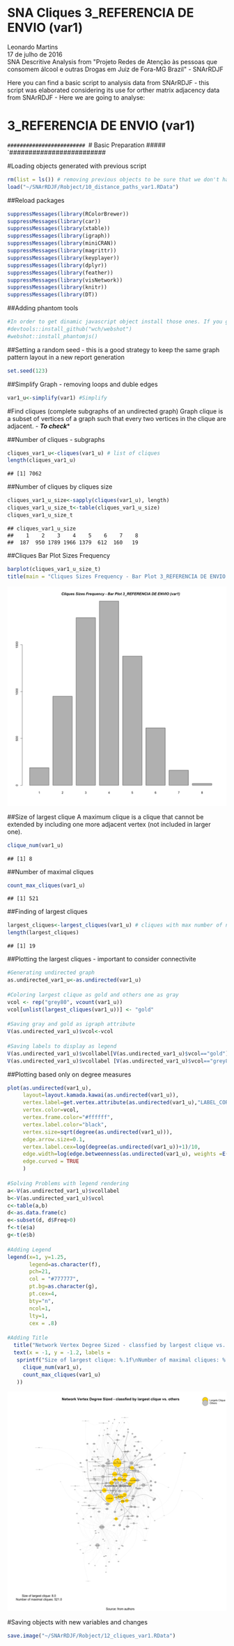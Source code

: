 # SNA Cliques 3_REFERENCIA DE ENVIO (var1)
Leonardo Martins  
17 de julho de 2016  
SNA Descritive Analysis from "Projeto Redes de Atenção às pessoas que consomem álcool e outras Drogas em Juiz de Fora-MG   Brazil"  - SNArRDJF

Here you can find a basic script to analysis data from SNArRDJF - this script was elaborated considering its use for orther matrix adjacency data from SNArRDJF - Here we are going to analyse:

# 3_REFERENCIA DE ENVIO (var1)

`#########################
`# Basic Preparation #####
`#########################

#Loading objects generated with previous script 

```r
rm(list = ls()) # removing previous objects to be sure that we don't have objects conflicts name
load("~/SNArRDJF/Robject/10_distance_paths_var1.RData")
```
##Reload packages

```r
suppressMessages(library(RColorBrewer))
suppressMessages(library(car))
suppressMessages(library(xtable))
suppressMessages(library(igraph))
suppressMessages(library(miniCRAN))
suppressMessages(library(magrittr))
suppressMessages(library(keyplayer))
suppressMessages(library(dplyr))
suppressMessages(library(feather))
suppressMessages(library(visNetwork))
suppressMessages(library(knitr))
suppressMessages(library(DT))
```
##Adding phantom tools

```r
#In order to get dinamic javascript object install those ones. If you get problems installing go to Stackoverflow.com and type your error to discover what to do. In some cases the libraries need to be intalled in outside R libs.
#devtools::install_github("wch/webshot")
#webshot::install_phantomjs()
```
##Setting a random seed - this is a good strategy to keep the same graph pattern layout in a new report generation

```r
set.seed(123)
```

##Simplify Graph - removing loops and duble edges 

```r
var1_u<-simplify(var1) #Simplify
```

#Find cliques (complete subgraphs of an undirected graph)
Graph clique is a subset of vertices of a graph such that every two vertices in the clique are adjacent. - ***To check****

##Number of cliques - subgraphs

```r
cliques_var1_u<-cliques(var1_u) # list of cliques 
length(cliques_var1_u)
```

```
## [1] 7062
```
##Number of cliques by cliques size

```r
cliques_var1_u_size<-sapply(cliques(var1_u), length) 
cliques_var1_u_size_t<-table(cliques_var1_u_size)
cliques_var1_u_size_t
```

```
## cliques_var1_u_size
##    1    2    3    4    5    6    7    8 
##  187  950 1789 1966 1379  612  160   19
```

##Cliques Bar Plot Sizes Frequency

```r
barplot(cliques_var1_u_size_t)
title(main = "Cliques Sizes Frequency - Bar Plot 3_REFERENCIA DE ENVIO (var1)", font.main = 4)
```

![](3_REFERENCIA_DE_ENVIO_12cliques_files/figure-html/unnamed-chunk-8-1.png)<!-- -->

##Size of largest clique 
A maximum clique is a clique that cannot be extended by including one more adjacent vertex (not included in larger one). 

```r
clique_num(var1_u)
```

```
## [1] 8
```
##Number of maximal cliques

```r
count_max_cliques(var1_u)
```

```
## [1] 521
```
##Finding of largest cliques

```r
largest_cliques<-largest_cliques(var1_u) # cliques with max number of nodes
length(largest_cliques)
```

```
## [1] 19
```

##Plotting the largest cliques - important to consider connectivite 

```r
#Generating undirected graph
as.undirected_var1_u<-as.undirected(var1_u)

#Coloring largest clique as gold and others one as gray
vcol <- rep("grey80", vcount(var1_u))
vcol[unlist(largest_cliques(var1_u))] <- "gold"

#Saving gray and gold as igraph attribute
V(as.undirected_var1_u)$vcol<-vcol

#Saving labels to display as legend
V(as.undirected_var1_u)$vcollabel[V(as.undirected_var1_u)$vcol=="gold"]<-"Largets Clique"
V(as.undirected_var1_u)$vcollabel [V(as.undirected_var1_u)$vcol=="grey80"]<-"Others"
```

##Plotting based only on degree measures 

```r
plot(as.undirected(var1_u), 
     layout=layout.kamada.kawai(as.undirected(var1_u)), 
     vertex.label=get.vertex.attribute(as.undirected(var1_u),"LABEL_COR"),
     vertex.color=vcol,
     vertex.frame.color="#ffffff",
     vertex.label.color="black",
     vertex.size=sqrt(degree(as.undirected(var1_u))),
     edge.arrow.size=0.1,
     vertex.label.cex=log(degree(as.undirected(var1_u))+1)/10,
     edge.width=log(edge.betweenness(as.undirected(var1_u), weights =E(as.undirected(var1_u))$var1))/50,
     edge.curved = TRUE
     )

#Solving Problems with legend rendering 
a<-V(as.undirected_var1_u)$vcollabel
b<-V(as.undirected_var1_u)$vcol
c<-table(a,b)
d<-as.data.frame(c)
e<-subset(d, d$Freq>0)
f<-t(e$a)
g<-t(e$b)

#Adding Legend
legend(x=1, y=1.25,
       legend=as.character(f),
       pch=21,
       col = "#777777", 
       pt.bg=as.character(g),
       pt.cex=4,
       bty="n", 
       ncol=1,
       lty=1,
       cex = .8)

#Adding Title
  title("Network Vertex Degree Sized - classfied by largest clique vs. others", sub = "Source: from authors ")
  text(x = -1, y = -1.2, labels = 
   sprintf("Size of largest clique: %.1f\nNumber of maximal cliques: %.1f",
     clique_num(var1_u), 
     count_max_cliques(var1_u)
   ))
```

![](3_REFERENCIA_DE_ENVIO_12cliques_files/figure-html/unnamed-chunk-13-1.png)<!-- -->

#Saving objects with new variables and changes

```r
save.image("~/SNArRDJF/Robject/12_cliques_var1.RData") 
```


